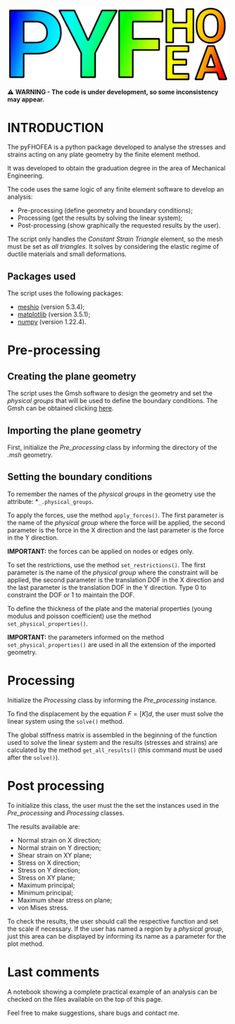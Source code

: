 <p align="center">
  <img src="Example_Figures/LOGO_PYFHOFEA.png" width=500>
</p>

⚠️ **WARNING - The code is under development, so some inconsistency may appear.**

# INTRODUCTION

The pyFHOFEA is a python package developed to analyse the stresses and strains acting on any plate geometry by the finite element method.

It was developed to obtain the graduation degree in the area of Mechanical Engineering.

The code uses the same logic of any finite element software to develop an analysis:
* Pre-processing (define geometry and boundary conditions);
* Processing (get the results by solving the linear system);
* Post-processing (show graphically the requested results by the user).

The script only handles the *Constant Strain Triangle* element, so the mesh must be set as *all triangles*. It solves by considering the elastic regime of ductile materials and small deformations.

## Packages used

The script uses the following packages:
* [meshio](https://github.com/nschloe/meshio) (version 5.3.4);
* [matplotlib](https://matplotlib.org/3.5.1/index.html) (version 3.5.1);
* [numpy](https://numpy.org/doc/) (version 1.22.4).


# Pre-processing

## Creating the plane geometry

The script uses the Gmsh software to design the geometry and set the *physical groups* that will be used to define the boundary conditions. The Gmsh can be obtained clicking [here](https://gmsh.info/).

## Importing the plane geometry

First, initialize the *Pre_processing* class by informing the directory of the *.msh* geometry.

## Setting the boundary conditions

To remember the names of the *physical groups* in the geometry use the attribute:
*```_.physical_groups```.

To apply the forces, use the method ```apply_forces()```. The first parameter is the name of the *physical group* where the force will be applied, the second parameter is the force in the X direction and the last parameter is the force in the Y direction.

**IMPORTANT:** the forces can be applied on nodes or edges only.

To set the restrictions, use the method ```set_restrictions()```. The first parameter is the name of the *physical group* where the constraint will be applied, the second parameter is the translation DOF in the X direction and the last parameter is the translation DOF in the Y direction. Type 0 to constraint the DOF or 1 to maintain the DOF.
 
To define the thickness of the plate and the material properties (young modulus and poisson coefficient) use the method ```set_physical_properties()```.

**IMPORTANT:** the parameters informed on the method ```set_physical_properties()``` are used in all the extension of the imported geometry.

# Processing

Initialize the *Processing* class by informing the *Pre_processing* instance.

To find the displacement by the equation ${F} = [K]{d}$, the user must solve the linear system using the ```solve()``` method.

The global stiffness matrix is assembled in the beginning of the function used to solve the linear system and the results (stresses and strains) are calculated by the method ```get_all_results()``` (this command must be used after the ```solve()```).

# Post processing

To initialize this class, the user must the the set the instances used in the *Pre_processing* and *Processing* classes.

The results available are:
* Normal strain on X direction;
* Normal strain on Y direction;
* Shear strain on XY plane;
* Stress on X direction;
* Stress on Y direction;
* Stress on XY plane;
* Maximum principal;
* Minimum principal;
* Maximum shear stress on plane;
* von Mises stress.

To check the results, the user should call the respective function and set the scale if necessary.
If the user has named a region by a *physical group*, just this area can be displayed by informing its name as a parameter for the plot method.

# Last comments

A notebook showing a complete practical example of an analysis can be checked on the files available on the top of this page.

Feel free to make suggestions, share bugs and contact me.
